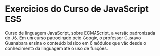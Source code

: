 # Exercicios do Curso de JavaScript ES5

Curso de linguagem JavaScript, sobre ECMAScript, a versão padronizada do JS. Em um curso patrocinado pelo Google, o professor Gustavo Guanabara ensina o conteúdo básico em 6 módulos que vão desde o conhecimento da linguagem até o uso de funções.